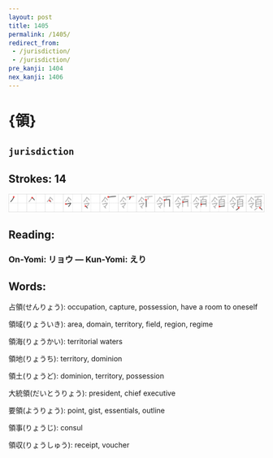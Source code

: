 ```yaml
---
layout: post
title: 1405
permalink: /1405/
redirect_from:
 - /jurisdiction/
 - /jurisdiction/
pre_kanji: 1404
nex_kanji: 1406
---
```


# {領}

## `jurisdiction`

## Strokes: 14

<div class="stroke"><img src="../images/E9A098.png" /></div>

## Reading:

### On-Yomi: リョウ &mdash; Kun-Yomi: えり

## Words:

占領(せんりょう): occupation, capture, possession, have a room to oneself

領域(りょういき): area, domain, territory, field, region, regime

領海(りょうかい): territorial waters

領地(りょうち): territory, dominion

領土(りょうど): dominion, territory, possession

大統領(だいとうりょう): president, chief executive

要領(ようりょう): point, gist, essentials, outline

領事(りょうじ): consul

領収(りょうしゅう): receipt, voucher
